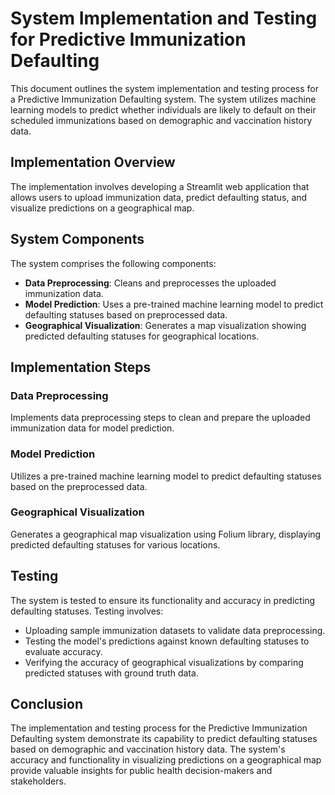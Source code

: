 # System Implementation and Testing for Predictive Immunization Defaulting

This document outlines the system implementation and testing process for a Predictive Immunization Defaulting system. The system utilizes machine learning models to predict whether individuals are likely to default on their scheduled immunizations based on demographic and vaccination history data.

## Implementation Overview
The implementation involves developing a Streamlit web application that allows users to upload immunization data, predict defaulting status, and visualize predictions on a geographical map.

## System Components
The system comprises the following components:

- **Data Preprocessing**: Cleans and preprocesses the uploaded immunization data.
- **Model Prediction**: Uses a pre-trained machine learning model to predict defaulting statuses based on preprocessed data.
- **Geographical Visualization**: Generates a map visualization showing predicted defaulting statuses for geographical locations.

## Implementation Steps
### Data Preprocessing
Implements data preprocessing steps to clean and prepare the uploaded immunization data for model prediction.

### Model Prediction
Utilizes a pre-trained machine learning model to predict defaulting statuses based on the preprocessed data.

### Geographical Visualization
Generates a geographical map visualization using Folium library, displaying predicted defaulting statuses for various locations.

## Testing
The system is tested to ensure its functionality and accuracy in predicting defaulting statuses. Testing involves:

- Uploading sample immunization datasets to validate data preprocessing.
- Testing the model's predictions against known defaulting statuses to evaluate accuracy.
- Verifying the accuracy of geographical visualizations by comparing predicted statuses with ground truth data.

## Conclusion
The implementation and testing process for the Predictive Immunization Defaulting system demonstrate its capability to predict defaulting statuses based on demographic and vaccination history data. The system's accuracy and functionality in visualizing predictions on a geographical map provide valuable insights for public health decision-makers and stakeholders.
